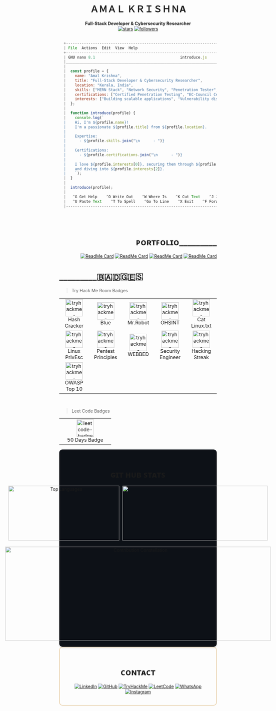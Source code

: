 <h1 align="center">
  ＡＭＡＬ ＫＲＩＳＨＮA
</h1>
<p align="center">
  <b>Full-Stack Developer & Cybersecurity Researcher</b><br><be>
  <a href="https://github.com/C00lPIXER"><img src="https://img.shields.io/github/stars/C00LPIXER?label=Stars" alt="stars"></a> 
  <a href="https://github.com/C00lPIXER"><img alt="followers" src="https://img.shields.io/github/followers/C00LPIXER?label=Followers&style=social"></a>
</>

<!-- <div align="right">
    <a href="#"><img src="https://github-stats-alpha.vercel.app/api?username=C00LPIXER&cc=000&tc=fff&ic=fff&bc=000" alt="Example" width="355" height="175" style="margin-right: 10px;" /></a>
</div> -->
<!-- <div align="right">
   [![Readme Card](https://github-readme-stats.vercel.app/api/pin/?username=C00LPIXER&repo=aperture)](https://github.com/C00lPIXER/aperture)
</div> 
-->
<br>
<br>
<be>

```javascript
  +------------------------------------------------------------------------------------------------------------------------+
  | File  Actions  Edit  View  Help                                                                                        |
  +------------------------------------------------------------------------------------------------------------------------+
  | GNU nano 8.1                                      introduce.js                                                         |
  |________________________________________________________________________________________________________________________|
  |                                                                                                                        |
  |  const profile = {                                                                                                     |
  |    name: "Amal Krishna",                                                                                               |
  |    title: "Full-Stack Developer & Cybersecurity Researcher",                                                           |
  |    location: "Kerala, India",                                                                                          |
  |    skills: ["MERN Stack", "Network Security", "Penetration Tester", "Bug Hunting", "Secure Coding"],                   |
  |    certifications: ["Certified Penetration Testing", "EC-Council Certified SOC Analyst"],                              |
  |    interests: ["Building scalable applications", "Vulnerability discovery", "Offensive Security"]                      |
  |  };                                                                                                                    |
  |                                                                                                                        |
  |  function introduce(profile) {                                                                                         |
  |    console.log(`                                                                                                       |
  |    Hi, I'm ${profile.name}!                                                                                            |
  |    I'm a passionate ${profile.title} from ${profile.location}.                                                         |
  |                                                                                                                        |
  |    Expertise:                                                                                                          |
  |      - ${profile.skills.join("\n      - ")}                                                                            |
  |                                                                                                                        |
  |    Certifications:                                                                                                     |
  |      - ${profile.certifications.join("\n      - ")}                                                                    |
  |                                                                                                                        |
  |    I love ${profile.interests[0]}, securing them through ${profile.interests[1]},                                      |
  |    and diving into ${profile.interests[2]}.                                                                            |
  |    `);                                                                                                                 |
  |  }                                                                                                                     |
  |                                                                                                                        |
  |  introduce(profile);                                                                                                   |
  |                                                                                                                        |
  |   ^G Get Help    ^O Write Out    ^W Where Is    ^K Cut Text    ^J Justify    ^C Cancel  ^R Read File  ^Y Prev Page     |
  |   ^U Paste Text    ^T To Spell    ^Go To Line    ^X Exit    ^F Forward    ^B Back  ^I Insert File  ^W Where Is         |
  |------------------------------------------------------------------------------------------------------------------------|
```
<br>
<br>
<be>
  
<!-- Skills 
<div align="left" style="color: #ffffff;">
  <h1>_________ꜱᴋɪʟʟꜱ </h1>

   > Tools and technologies that I have worked with and am interested in Programing <br>
   
  <!-- Skill Badges with increased width and height 
  <a href="https://github.com/C00lPIXER"><img src="https://img.shields.io/badge/JavaScript-%23000000?style=for-the-badge&logo=javascript&logoColor=ffff" alt="JavaScript" width="100" height="40" /></a>
  <a href="https://github.com/C00lPIXER"><img src="https://img.shields.io/badge/C-%23000000?style=for-the-badge&logo=c&logoColor=ffff" alt="C" width="100" height="40" /></a>
  <a href="https://github.com/C00lPIXER"><img src="https://img.shields.io/badge/Python-%23000000?style=for-the-badge&logo=python&logoColor=ffff" alt="Python" width="100" height="40" /></a>
  <a href="https://github.com/C00lPIXER"><img src="https://img.shields.io/badge/CSS-%23000000?style=for-the-badge&logo=css3&logoColor=ffff" alt="CSS" width="100" height="40" /></a>
  <a href="https://github.com/C00lPIXER"><img src="https://img.shields.io/badge/Bootstrap-%23000000?style=for-the-badge&logo=bootstrap&logoColor=ffff" alt="Bootstrap" width="100" height="40" /></a>
  <a href="https://github.com/C00lPIXER"><img src="https://img.shields.io/badge/TypeScript-%23000000?style=for-the-badge&logo=typescript&logoColor=ffff" alt="TypeScript" width="100" height="40" /></a>
  <a href="https://github.com/C00lPIXER"><img src="https://img.shields.io/badge/Nginx-%23000000?style=for-the-badge&logo=nginx&logoColor=ffff" alt="Nginx" width="100" height="40" /></a>
  <br>
  <a href="https://github.com/C00lPIXER"><img src="https://img.shields.io/badge/AWS-%23000000?style=for-the-badge&logo=amazonaws&logoColor=ffff" alt="AWS" width="100" height="40" /></a>
  <a href="https://github.com/C00lPIXER"><img src="https://img.shields.io/badge/Visual%20Studio%20Code-%23000000?style=for-the-badge&logo=visualstudiocode&logoColor=ffff" width="100" height="40" /></a>
  <a href="https://github.com/C00lPIXER"><img src="https://img.shields.io/badge/Node.js-%23000000?style=for-the-badge&logo=node.js&logoColor=ffff" alt="Node.js" width="100" height="40" /></a>
  <a href="https://github.com/C00lPIXER"><img src="https://img.shields.io/badge/MongoDB-%23000000?style=for-the-badge&logo=mongodb&logoColor=ffff" alt="MongoDB" width="100" height="40" /></a>
  <a href="https://github.com/C00lPIXER"><img src="https://img.shields.io/badge/PostgreSQL-%23000000?style=for-the-badge&logo=postgresql&logoColor=ffff" alt="PostgreSQL" width="100" height="40" /></a>
  <a href="https://github.com/C00lPIXER"><img src="https://img.shields.io/badge/Express.js-%23000000?style=for-the-badge&logo=express&logoColor=ffff" alt="Express.js" width="100" height="40" /></a>
  <a href="https://github.com/C00lPIXER"><img src="https://img.shields.io/badge/Git-%23000000?style=for-the-badge&logo=git&logoColor=ffff" alt="Git" width="100" height="40" /></a>
  <br>
  <a href="https://github.com/C00lPIXER"><img src="https://img.shields.io/badge/Docker-%23000000?style=for-the-badge&logo=docker&logoColor=ffff" alt="Docker" width="100" height="40" /></a>
  <a href="https://github.com/C00lPIXER"><img src="https://img.shields.io/badge/React-%23000000?style=for-the-badge&logo=react&logoColor=ffff" alt="React" width="100" height="40" /></a>
  <a href="https://github.com/C00lPIXER"><img src="https://img.shields.io/badge/Redux-%23000000?style=for-the-badge&logo=redux&logoColor=" alt="Redux" width="100" height="40" /></a>
  <a href="https://github.com/C00lPIXER"><img src="https://img.shields.io/badge/GraphQL-%23000000?style=for-the-badge&logo=graphql&logoColor=ffff" alt="GraphQL" width="100" height="40" /></a>
  <a href="https://github.com/C00lPIXER"><img src="https://img.shields.io/badge/HTML5-%23000000?style=for-the-badge&logo=html5&logoColor=ffff" alt="HTML5" width="100" height="40" /></a>
  <a href="https://github.com/C00lPIXER"><img src="https://img.shields.io/badge/SQL-%23000000?style=for-the-badge&logo=sql&logoColor=ffff" alt="SQL" width="100" height="40" /></a>
  <a href="https://github.com/C00lPIXER"><img src="https://img.shields.io/badge/Kubernetes-%23000000?style=for-the-badge&logo=kubernetes&logoColor=ffff" alt="Kubernetes" width="100" height="40" /></a>
  <br>
  <br>

   > Tools and technologies that I have worked with and am interested in cyber security <br>
   
  <a href="https://github.com/C00lPIXER"><img src="https://img.shields.io/badge/Nmap-%23000000?style=for-the-badge&logo=nmap&logoColor=ffff" alt="Nmap" width="100" height="40" /></a>
  <a href="https://github.com/C00lPIXER"><img src="https://img.shields.io/badge/Burp%20Suite-%23000000?style=for-the-badge&logo=burp-suite&logoColor=ffff" alt="Burp Suite" width="100" height="40" /></a>
  <a href="https://github.com/C00lPIXER"><img src="https://img.shields.io/badge/Wireshark-%23000000?style=for-the-badge&logo=wireshark&logoColor=ffff" alt="Wireshark" width="100" height="40" /></a>
  <a href="https://github.com/C00lPIXER"><img src="https://img.shields.io/badge/Metasploit-%23000000?style=for-the-badge&logo=metasploit&logoColor=ffff" alt="Metasploit" width="100" height="40" /></a>
  <a href="https://github.com/C00lPIXER"><img src="https://img.shields.io/badge/OWASP%20ZAP-%23000000?style=for-the-badge&logo=owasp&logoColor=ffff" alt="OWASP ZAP" width="100" height="40" /></a>
  <a href="https://github.com/C00lPIXER"><img src="https://img.shields.io/badge/Kali%20Linux-%23000000?style=for-the-badge&logo=kali-linux&logoColor=ffff" alt="Kali Linux" width="100" height="40" /></a>
  <a href="https://github.com/C00lPIXER"><img src="https://img.shields.io/badge/Nuclei-%23000000?style=for-the-badge&logo=nuclei&logoColor=ffff" alt="Nuclei" width="100" height="40" /></a>
</div>
-->
     

<!-- List projects -->
<div align="right">
<h1> ᴘᴏʀᴛꜰᴏʟɪᴏ_________ </h1>
  
[![ReadMe Card](https://github-readme-stats.vercel.app/api/pin/?username=C00LPIXER&repo=aperture&title_color=ffff&icon_color=ffff&text_color=ffff&bg_color=0000&border_color=0000)](https://github.com/C00lPIXER/aperture)
[![ReadMe Card](https://github-readme-stats.vercel.app/api/pin/?username=C00LPIXER&repo=leetcode&title_color=ffff&icon_color=ffff&text_color=ffff&bg_color=0000&border_color=0000)](https://github.com/C00lPIXER/leetcode_js)
[![ReadMe Card](https://github-readme-stats.vercel.app/api/pin/?username=C00LPIXER&repo=Data-Structure-Algorithms&title_color=ffff&icon_color=ffff&text_color=ffff&bg_color=0000&border_color=0000)](https://github.com/C00lPIXER/Data-Structure-Algorithms)
[![ReadMe Card](https://github-readme-stats.vercel.app/api/pin/?username=C00LPIXER&repo=Java-Script&title_color=ffff&icon_color=ffff&text_color=ffff&bg_color=0000&border_color=0000)](https://github.com/C00lPIXER/Java-Script)
</div>

<!-- List projects -->
<div align="left">
<h1> _________🇧​​🇦​​🇩​​🇬​​🇪​​🇸​ </h1>
  
   > Try Hack Me Room Badges


<table>
  <tr>
    <td align="center" width="150">
       <a href="https://tryhackme.com/r/p/coolpixer" target="_blank"><img src="https://assets.tryhackme.com/img/badges/hashcracker.svg" alt="tryhackme-badges" width="55" /></a>
      <br>Hash Cracker
    </td>
    <td align="center" width="150">
        <a href="https://tryhackme.com/r/p/coolpixer" target="_blank"><img src="https://assets.tryhackme.com/img/badges/blue.svg" alt="tryhackme-badges" width="55" /></a>
      <br>Blue
    </td>
    <td align="center" width="150">
        <a href="https://tryhackme.com/r/p/coolpixer" target="_blank"><img src="https://assets.tryhackme.com/img/badges/mrrobot.svg" alt="tryhackme-badges" width="55" /></a>
      <br>Mr.Robot
    </td>
    <td align="center" width="150">
        <a href="https://tryhackme.com/r/p/coolpixer" target="_blank"><img src="https://assets.tryhackme.com/img/badges/ohsint.svg" alt="tryhackme-badges" width="55" /></a>
      <br>OHSINT
    </td>
    <td align="center" width="150">
        <a href="https://tryhackme.com/r/p/coolpixer" target="_blank"><img src="https://assets.tryhackme.com/img/badges/linux.svg" alt="tryhackme-badges" width="55" /></a>
      <br>Cat Linux.txt
    </td>
  </tr>
  <tr>
    <td align="center" width="150">
        <a href="https://tryhackme.com/r/p/coolpixer" target="_blank"><img src="https://assets.tryhackme.com/img/badges/linuxprivesc.svg" alt="tryhackme-badges" width="55" /></a>
      <br>Linux PrivEsc
    </td>
    <td align="center" width="150">
        <a href="https://tryhackme.com/r/p/coolpixer" target="_blank"><img src="https://assets.tryhackme.com/img/badges/introtooffensivesecurity.svg" alt="tryhackme-badges" width="55" /></a>
      <br>Pentest Principles
    </td>
    <td align="center" width="150">
        <a href="https://tryhackme.com/r/p/coolpixer" target="_blank"><img src="https://assets.tryhackme.com/img/badges/webbed.svg" alt="tryhackme-badges" width="55" /></a>
      <br>WEBBED
    </td>
    <td align="center" width="150">
        <a href="https://tryhackme.com/r/p/coolpixer" target="_blank"><img src="https://assets.tryhackme.com/img/badges/introtosecurityengineering.svg" alt="tryhackme-badges" width="55" /></a>
      <br>Security Engineer
    </td>
    <td align="center" width="150">
        <a href="https://leetcode.com/u/kr_i_s_h__/" target="_blank"><img src="https://assets.tryhackme.com/img/badges/streak7.svg" alt="tryhackme-badges" width="55" /></a>
      <br>Hacking Streak
    </td>
  </tr>
  <tr>
    <td align="center" width="150">
        <a href="https://tryhackme.com/r/p/coolpixer" target="_blank"><img src="https://assets.tryhackme.com/img/badges/owasptop10.svg" alt="tryhackme-badges" width="55" /></a>
      <br>OWASP Top 10
    </td>
  </tr>
</table>
<br>
<table>

  > Leet Code Badges
  <tr>
    <td align="center" width="150">
        <a href="https://tryhackme.com/r/p/coolpixer" target="_blank"><img src="https://assets.leetcode.com/static_assets/marketing/2024-50.gif" alt="leetcode-badges" width="55" /></a>
      <br>50 Days Badge
    </td>
  </tr>
</table>
</div>

<!--
<div align="center">

![trophy](https://github-profile-trophy.vercel.app/?username=C00LPIXER&theme=dracula&no-bg=true&margin-w=15&margin-h=15)
</div>
-->
<div align="center" style="display: flex; flex-direction: column; justify-content: center; align-items: center; background-color: #0D1117; padding: 20px; border-radius: 10px; box-shadow: 0 4px 6px rgba(0, 0, 0, 0.1);">
  <h1> ɢɪᴛ ʜᴜʙ ꜱᴛᴀᴛꜱ </h1>
  <div style="display: flex; justify-content: center; align-items: center; margin-bottom: 20px;">
    <a href="https://github.com/C00lPIXER"><img src="https://github-readme-stats.vercel.app/api?username=C00LPIXER&rank_icon=github&hide_border=true&theme=transparent&text_color=ffffff" alt="Top Languages" width="355" height="175" style="margin-right: 10px;" /></a>
    <a href="https://github.com/C00lPIXER"><img src="https://github-readme-streak-stats.herokuapp.com/?user=C00LPIXER&stroke=ffffff&background=0000&ring=ffffff&fire=ffffff&currStreakNum=ffffff&currStreakLabel=ffffff&sideNums=ffffff&sideLabels=ffffff&dates=ffffff&hide_border=true" width="465" height="175" /></a>
  </div>
  <a href="https://github.com/C00lPIXER"><img src="https://github-readme-activity-graph.vercel.app/graph?username=C00LPIXER&bg_color=0000&color=ffffff&line=ffffff&point=ffffff&area=true&hide_border=true" width="850" height="300" alt="Contribution Constellation"/></a>
</div>
</div>

<div style="border: 2px solid #E7CFAA; border-radius: 10px; padding: 20px; margin-bottom: 20px;">
  
<div align="center">
<h1> ᴄᴏɴᴛᴀᴄᴛ </h1>
  
  <a href="https://www.linkedin.com/in/amalkrishanp" target="_blank"><img src="https://img.shields.io/badge/-LinkedIn-333?style=flat&logo=linkedin" alt="LinkedIn"></a>
  <a href="https://github.com/C00LPIXER" target="_blank"><img src="https://img.shields.io/badge/-GitHub-333?style=flat&logo=github" alt="GitHub"></a>
  <a href="https://tryhackme.com/r/p/coolpixer" target="_blank"><img src="https://img.shields.io/badge/-TryHackMe-333?style=flat&logo=tryhackme" alt="TryHackMe"></a>
  <a href="https://leetcode.com/u/kr_i_s_h__/" target="_blank"><img src="https://img.shields.io/badge/-LeetCode-333?style=flat&logo=leetcode" alt="LeetCode"></a>
  <a href="https://wa.me/qr/SCAEAUKXX2BRP1" target="_blank"><img src="https://img.shields.io/badge/-WhatsApp-333?style=flat&logo=whatsapp" alt="WhatsApp"></a>
  <a href="https://www.instagram.com/kr_i_s_h__/" target="_blank"><img src="https://img.shields.io/badge/-Instagram-333?style=flat&logo=instagram" alt="Instagram"></a>
</div>
